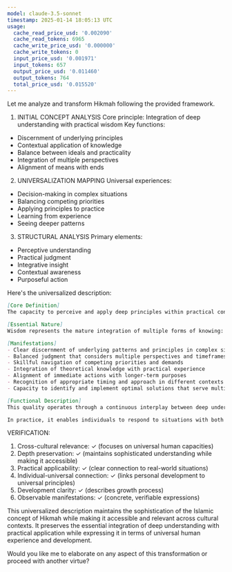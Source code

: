 ```yaml
---
model: claude-3.5-sonnet
timestamp: 2025-01-14 18:05:13 UTC
usage:
  cache_read_price_usd: '0.002090'
  cache_read_tokens: 6965
  cache_write_price_usd: '0.000000'
  cache_write_tokens: 0
  input_price_usd: '0.001971'
  input_tokens: 657
  output_price_usd: '0.011460'
  output_tokens: 764
  total_price_usd: '0.015520'
---
```


Let me analyze and transform Hikmah following the provided framework.

1. INITIAL CONCEPT ANALYSIS
Core principle: Integration of deep understanding with practical wisdom
Key functions:
- Discernment of underlying principles
- Contextual application of knowledge
- Balance between ideals and practicality
- Integration of multiple perspectives
- Alignment of means with ends

2. UNIVERSALIZATION MAPPING
Universal experiences:
- Decision-making in complex situations
- Balancing competing priorities
- Applying principles to practice
- Learning from experience
- Seeing deeper patterns

3. STRUCTURAL ANALYSIS
Primary elements:
- Perceptive understanding
- Practical judgment
- Integrative insight
- Contextual awareness
- Purposeful action

Here's the universalized description:

```markdown
[Core Definition]
The capacity to perceive and apply deep principles within practical contexts, combining profound understanding with skillful action. It manifests as an integrated form of intelligence that unifies insight, judgment, and purposeful implementation while maintaining awareness of both immediate circumstances and ultimate purposes.

[Essential Nature]
Wisdom represents the mature integration of multiple forms of knowing: theoretical understanding, practical experience, pattern recognition, and purposeful judgment. It operates as a dynamic capacity that bridges the gap between abstract principles and concrete situations, enabling responses that honor both universal truths and particular contexts. This quality develops through the progressive refinement of perception, judgment, and action, leading to increasingly sophisticated ways of engaging with complexity while maintaining alignment with fundamental principles.

[Manifestations]
- Clear discernment of underlying patterns and principles in complex situations
- Balanced judgment that considers multiple perspectives and timeframes
- Skillful navigation of competing priorities and demands
- Integration of theoretical knowledge with practical experience
- Alignment of immediate actions with longer-term purposes
- Recognition of appropriate timing and approach in different contexts
- Capacity to identify and implement optimal solutions that serve multiple levels

[Functional Description]
This quality operates through a continuous interplay between deep understanding and practical engagement. It develops through repeated cycles of observation, reflection, and action, each cycle deepening both comprehension and effectiveness. The capacity grows through challenging experiences that require integration of multiple forms of knowing, gradually building a sophisticated yet practical grasp of how principles manifest in reality.

In practice, it enables individuals to respond to situations with both depth and practicality, finding solutions that honor fundamental principles while addressing immediate needs. This manifests as an ability to see both the forest and the trees - maintaining awareness of overarching purposes while skillfully handling specific details. The result is action that is both principled and effective, serving both immediate and ultimate ends.
```

VERIFICATION:
1. Cross-cultural relevance: ✓ (focuses on universal human capacities)
2. Depth preservation: ✓ (maintains sophisticated understanding while making it accessible)
3. Practical applicability: ✓ (clear connection to real-world situations)
4. Individual-universal connection: ✓ (links personal development to universal principles)
5. Development clarity: ✓ (describes growth process)
6. Observable manifestations: ✓ (concrete, verifiable expressions)

This universalized description maintains the sophistication of the Islamic concept of Hikmah while making it accessible and relevant across cultural contexts. It preserves the essential integration of deep understanding with practical application while expressing it in terms of universal human experience and development.

Would you like me to elaborate on any aspect of this transformation or proceed with another virtue?